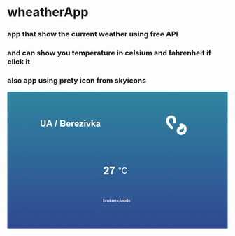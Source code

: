 # wheatherApp
### app that show the current weather using free API
### and can show you temperature in celsium and fahrenheit if click it
### also app using prety icon from skyicons

![mainScreen](/readMeAssets/mainScren.png)
